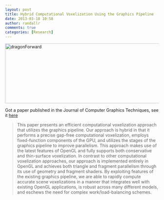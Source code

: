 ```yaml
---
layout: post
title: Hybrid Computational Voxelization Using the Graphics Pipeline
date: 2013-03-18 10:58
author: randallr
comments: true
categories: [Research]
---
```

<a href="http://randallr.files.wordpress.com/2013/03/dragonforward.png"><img alt="dragonForward" src="http://randallr.files.wordpress.com/2013/03/dragonforward.png" width="630" height="196" /></a>

Got a paper published in the Journal of Computer Graphics Techniques, see it [here](http://jcgt.org/published/0002/01/02/)

>This paper presents an efficient computational voxelization approach that utilizes the graphics pipeline. Our approach is hybrid in that it performs a precise gap-free computational voxelization, employs fixed-function components of the GPU, and utilizes the stages of the graphics pipeline to improve parallelism. This approach makes use of the latest features of OpenGL and fully supports both conservative and thin-surface voxelization. In contrast to other computational voxelization approaches, our approach is implemented entirely in OpenGL and achieves both triangle and fragment parallelism through its use of geometry and fragment shaders. By exploiting features of the existing graphics pipeline, we are able to rapidly compute accurate scene voxelizations in a manner that integrates well with existing OpenGL applications, is robust across many different models, and eschews the need for complex work/load-balancing schemes.
